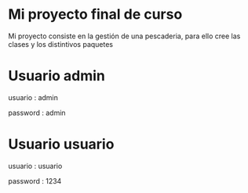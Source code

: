 # Mi proyecto final de curso

Mi proyecto consiste en la gestión de una pescaderia, para ello cree las clases 
y los distintivos paquetes

# Usuario admin

usuario : admin

password : admin

# Usuario usuario
usuario : usuario

password : 1234
